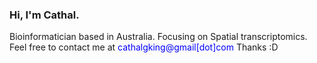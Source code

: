 ### Hi, I'm Cathal.

<i class="ai ai-google-scholar-square ai-3x"></i>

Bioinformatician based in Australia. Focusing on Spatial transcriptomics. Feel free to contact me at <span style="color:blue">cathalgking@gmail[dot]com</span> Thanks :D 

<!-- <iframe height="4000" src="https://github.com/cathalgking/cking-portfolio/blob/master/3D%20PCA%20Plotly.html" width="90%"></iframe> -->

<!-- **Twitter: [@cking](https://twitter.com/strnr)**   -->
<!-- **Email:** `echo wvtufqifo@hnbjm.dpn | tr '[b-{' '[a-z]'` -->
